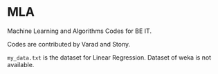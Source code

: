 # MLA
Machine Learning and Algorithms Codes for BE IT.


Codes are contributed by Varad and Stony.

`my_data.txt` is the dataset for Linear Regression.
Dataset of weka is not available.
